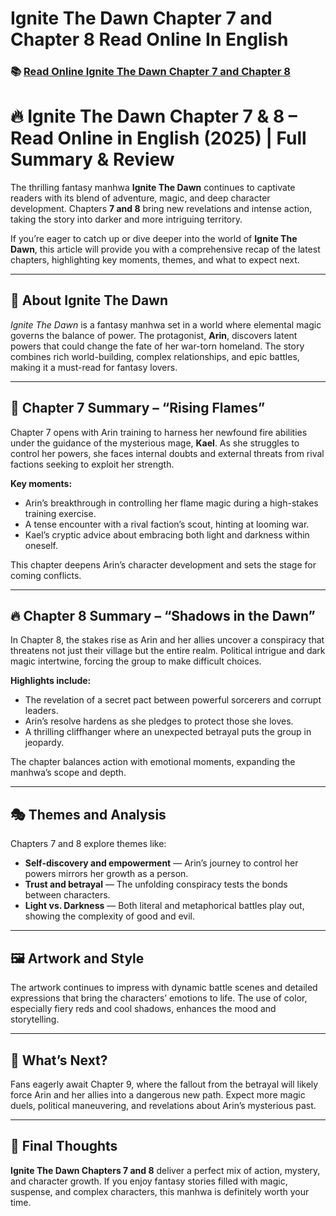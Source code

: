 # Ignite The Dawn Chapter 7 and Chapter 8 Read Online In English
<h3>📚 <a href="https://video2leaks.com/" rel="nofollow noopener noreferrer" target="_blank">Read Online Ignite The Dawn Chapter 7 and Chapter 8</a></h3>


# 🔥 Ignite The Dawn Chapter 7 & 8 – Read Online in English (2025) | Full Summary & Review

The thrilling fantasy manhwa **Ignite The Dawn** continues to captivate readers with its blend of adventure, magic, and deep character development. Chapters **7 and 8** bring new revelations and intense action, taking the story into darker and more intriguing territory.

If you’re eager to catch up or dive deeper into the world of **Ignite The Dawn**, this article will provide you with a comprehensive recap of the latest chapters, highlighting key moments, themes, and what to expect next.

---

## 📖 About Ignite The Dawn

*Ignite The Dawn* is a fantasy manhwa set in a world where elemental magic governs the balance of power. The protagonist, **Arin**, discovers latent powers that could change the fate of her war-torn homeland. The story combines rich world-building, complex relationships, and epic battles, making it a must-read for fantasy lovers.

---

## 🌟 Chapter 7 Summary – “Rising Flames”

Chapter 7 opens with Arin training to harness her newfound fire abilities under the guidance of the mysterious mage, **Kael**. As she struggles to control her powers, she faces internal doubts and external threats from rival factions seeking to exploit her strength.

**Key moments:**

* Arin’s breakthrough in controlling her flame magic during a high-stakes training exercise.
* A tense encounter with a rival faction’s scout, hinting at looming war.
* Kael’s cryptic advice about embracing both light and darkness within oneself.

This chapter deepens Arin’s character development and sets the stage for coming conflicts.

---

## 🔥 Chapter 8 Summary – “Shadows in the Dawn”

In Chapter 8, the stakes rise as Arin and her allies uncover a conspiracy that threatens not just their village but the entire realm. Political intrigue and dark magic intertwine, forcing the group to make difficult choices.

**Highlights include:**

* The revelation of a secret pact between powerful sorcerers and corrupt leaders.
* Arin’s resolve hardens as she pledges to protect those she loves.
* A thrilling cliffhanger where an unexpected betrayal puts the group in jeopardy.

The chapter balances action with emotional moments, expanding the manhwa’s scope and depth.

---

## 🎭 Themes and Analysis

Chapters 7 and 8 explore themes like:

* **Self-discovery and empowerment** — Arin’s journey to control her powers mirrors her growth as a person.
* **Trust and betrayal** — The unfolding conspiracy tests the bonds between characters.
* **Light vs. Darkness** — Both literal and metaphorical battles play out, showing the complexity of good and evil.

---

## 🖼️ Artwork and Style

The artwork continues to impress with dynamic battle scenes and detailed expressions that bring the characters’ emotions to life. The use of color, especially fiery reds and cool shadows, enhances the mood and storytelling.

---

## 🔮 What’s Next?

Fans eagerly await Chapter 9, where the fallout from the betrayal will likely force Arin and her allies into a dangerous new path. Expect more magic duels, political maneuvering, and revelations about Arin’s mysterious past.

---

## 💬 Final Thoughts

**Ignite The Dawn Chapters 7 and 8** deliver a perfect mix of action, mystery, and character growth. If you enjoy fantasy stories filled with magic, suspense, and complex characters, this manhwa is definitely worth your time.
